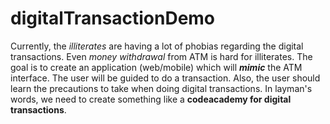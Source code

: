 # digitalTransactionDemo
Currently, the _illiterates_ are having a lot of phobias regarding the digital transactions. Even _money withdrawal_ from ATM is hard for illiterates.  The goal is to create an application (web/mobile) which  will _**mimic**_ the ATM interface. The user will be guided to do a transaction. Also, the user should learn the precautions to take when doing digital transactions.   In layman's words, we need to create something like a  __codeacademy for digital transactions__. 
